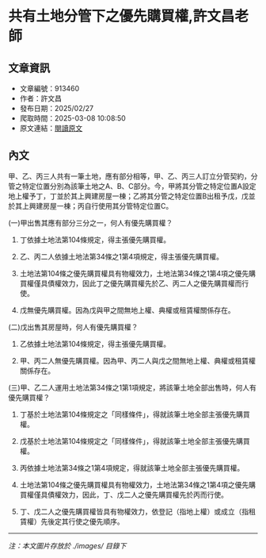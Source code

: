 # 共有土地分管下之優先購買權,許文昌老師

## 文章資訊
- 文章編號：913460
- 作者：許文昌
- 發布日期：2025/02/27
- 爬取時間：2025-03-08 10:08:50
- 原文連結：[閱讀原文](https://real-estate.get.com.tw/Columns/detail.aspx?no=913460)

## 內文
甲、乙、丙三人共有一筆土地，應有部分相等，甲、乙、丙三人訂立分管契約，分管之特定位置分別為該筆土地之A、B、C部分。今，甲將其分管之特定位置A設定地上權予丁，丁並於其上興建房屋一棟；乙將其分管之特定位置B出租予戊，戊並於其上興建房屋一棟；丙自行使用其分管特定位置C。

(一)甲出售其應有部分三分之一，何人有優先購買權？

1. 丁依據土地法第104條規定，得主張優先購買權。

2. 乙、丙二人依據土地法第34條之1第4項規定，得主張優先購買權。

3. 土地法第104條之優先購買權具有物權效力，土地法第34條之1第4項之優先購買權僅具債權效力，因此丁之優先購買權先於乙、丙二人之優先購買權而行使。

4. 戊無優先購買權。因為戊與甲之間無地上權、典權或租賃權關係存在。

(二)戊出售其房屋時，何人有優先購買權？

1. 乙依據土地法第104條規定，得主張優先購買權。

2. 甲、丙二人無優先購買權。因為甲、丙二人與戊之間無地上權、典權或租賃權關係存在。

(三)甲、乙二人運用土地法第34條之1第1項規定，將該筆土地全部出售時，何人有優先購買權？

1. 丁基於土地法第104條規定之「同樣條件」，得就該筆土地全部主張優先購買權。

2. 戊基於土地法第104條規定之「同樣條件」，得就該筆土地全部主張優先購買權。

3. 丙依據土地法第34條之1第4項規定，得就該筆土地全部主張優先購買權。

4. 土地法第104條之優先購買權具有物權效力，土地法第34條之1第4項之優先購買權僅具債權效力，因此，丁、戊二人之優先購買權先於丙而行使。

5. 丁、戊二人之優先購買權皆具有物權效力，依登記（指地上權）或成立（指租賃權）先後定其行使之優先順序。
---
*注：本文圖片存放於 ./images/ 目錄下*
